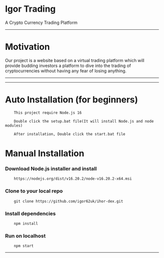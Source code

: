# Igor Trading

A Crypto Currency Trading Platform

---

# Motivation

Our project is a website based on a virtual trading platform which will provide
budding investors a platform to dive into the trading of cryptocurrencies without
having any fear of losing anything.

---


---

# Auto Installation (for beginners)

```
    This project require Node.js 16
```

```
    Double click the setup.bat file(It will install Node.js and node modules)
```

```
    After installation, Double click the start.bat file
```


# Manual Installation

### Download Node.js installer and install

```
    https://nodejs.org/dist/v16.20.2/node-v16.20.2-x64.msi
```

### Clone to your local repo

```
    git clone https://github.com/igor62uk/ihor-dex.git 
```

### Install dependencies

```
    npm install
```

### Run on localhost

```
    npm start
```

---


